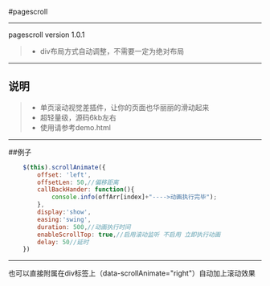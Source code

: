 #pagescroll

------

pagescroll version 1.0.1
> * div布局方式自动调整，不需要一定为绝对布局

------
## 说明

> * 单页滚动视觉差插件，让你的页面也华丽丽的滑动起来
> * 超轻量级，源码6kb左右
> * 使用请参考demo.html

------

##例子

```javascript
    $(this).scrollAnimate({
        offset: 'left',
        offsetLen: 50,//偏移距离
        callBackHander: function(){
            console.info(offArr[index]+"---->动画执行完毕");
        },
        display:'show',
        easing:'swing',
        duration: 500,//动画执行时间
        enableScrollTop: true,//启用滚动监听 不启用 立即执行动画
        delay: 50//延时
    })
```

------
也可以直接附属在div标签上（data-scrollAnimate="right"）自动加上滚动效果
